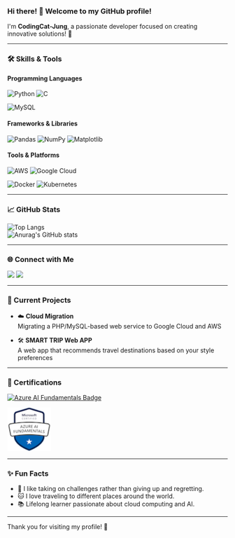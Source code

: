 ### Hi there! 👋 Welcome to my GitHub profile!

I'm **CodingCat-Jung**, a passionate developer focused on creating innovative solutions! 🌟   

---

### 🛠️ Skills & Tools
#### Programming Languages  
![Python](https://img.shields.io/badge/Python-3776AB?style=for-the-badge&logo=python&logoColor=white) 
![C](https://img.shields.io/badge/C-A8B9CC?style=for-the-badge&logo=c&logoColor=white)

![MySQL](https://img.shields.io/badge/MySQL-4479A1?style=for-the-badge&logo=mysql&logoColor=white) 

#### Frameworks & Libraries  
![Pandas](https://img.shields.io/badge/Pandas-150458?style=for-the-badge&logo=pandas&logoColor=white) 
![NumPy](https://img.shields.io/badge/NumPy-013243?style=for-the-badge&logo=numpy&logoColor=white) 
![Matplotlib](https://img.shields.io/badge/Matplotlib-11557C?style=for-the-badge&logo=python&logoColor=white)

#### Tools & Platforms  
![AWS](https://img.shields.io/badge/AWS-232F3E?style=for-the-badge&logo=amazon-aws&logoColor=white) 
![Google Cloud](https://img.shields.io/badge/Google%20Cloud-4285F4?style=for-the-badge&logo=google-cloud&logoColor=white) 

![Docker](https://img.shields.io/badge/Docker-2496ED?style=for-the-badge&logo=docker&logoColor=white)
![Kubernetes](https://img.shields.io/badge/Kubernetes-326CE5?style=for-the-badge&logo=kubernetes&logoColor=white)

---

### 📈 GitHub Stats
![Top Langs](https://github-readme-stats.vercel.app/api/top-langs/?username=CodingCat-Jung&layout=compact&theme=radical)  
![Anurag's GitHub stats](https://github-readme-stats.vercel.app/api?username=CodingCat-Jung&show_icons=true&theme=radical)  

---

### 🌐 Connect with Me  
<a href="https://www.notion.so/6af38f962e434962a38487142a549b63"><img src="https://img.shields.io/badge/Notion-000000?style=for-the-badge&logo=Notion&logoColor=white"/></a>
<a href="mailto:myeonghoon01@google.com"><img src="https://img.shields.io/badge/Email-D14836?style=for-the-badge&logo=Gmail&logoColor=white"/></a>  
  

---

### 🚀 Current Projects
- ☁️ **Cloud Migration**  
  Migrating a PHP/MySQL-based web service to Google Cloud and AWS

- 🛠️ **SMART TRIP Web APP**  
  A web app that recommends travel destinations based on your style preferences

---

### 🏅 Certifications
[![Azure AI Fundamentals Badge](https://img.shields.io/badge/Azure%20AI%20Fundamentals-0078D4?style=for-the-badge&logo=microsoft-azure&logoColor=white)](https://www.credly.com/badges/bc35c913-8e48-4ce4-83bd-19f828490069/public_url)  

<img src="microsoft-certified-azure-ai-fundamentals.png" alt="Azure AI Fundamentals Badge" width="100"/>

---

### ✨ Fun Facts
- 🌟 I like taking on challenges rather than giving up and regretting. 
- 🐱 I love traveling to different places around the world. 
- 📚 Lifelong learner passionate about cloud computing and AI.

---

Thank you for visiting my profile! 🚀
